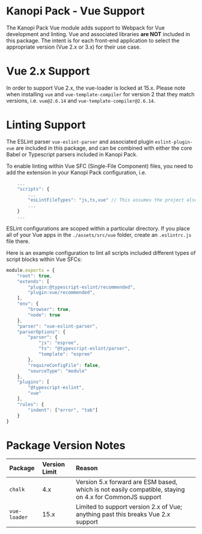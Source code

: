 Kanopi Pack - Vue Support
======

The Kanopi Pack Vue module adds support to Webpack for Vue development and linting. Vue and associated libraries **are NOT** included in this package. The intent is for each front-end application to select the appropriate version (Vue 2.x or 3.x) for their use case.

# Vue 2.x Support

In order to support Vue 2.x, the vue-loader is locked at 15.x. Please note when installing `vue` and `vue-template-compiler` for version 2 that they match versions, i.e. `vue@2.6.14` and `vue-template-compiler@2.6.14`.

# Linting Support

The ESLint parser `vue-eslint-parser` and associated plugin `eslint-plugin-vue` are included in this package, and can be combined with either the core Babel or Typescript parsers included in Kanopi Pack. 

To enable linting within Vue SFC (Single-File Component) files, you need to add the extension in your Kanopi Pack configuration, i.e.

```./assets/configuration/kanopi-pack.js
    ...
    "scripts": {
        ...
        "esLintFileTypes": "js,ts,vue" // This assumes the project also has both JS and TS files
        ...
    }
    ...
```

ESLint configurations are scoped within a particular directory. If you place all of your Vue apps in the `./assets/src/vue` folder, create an `.eslintrc.js` file there. 

Here is an example configuration to lint all scripts included different types of script blocks within Vue SFCs:

```./assets/src/configuration/.eslintrc.js
module.exports = {
    "root": true,
    "extends": [
        "plugin:@typescript-eslint/recommended",
        "plugin:vue/recommended",
    ],
    "env": {
        "browser": true,
        "node": true
    },
    "parser": "vue-eslint-parser",
    "parserOptions": {
        "parser": {
            "js": "espree",
            "ts": "@typescript-eslint/parser",
            "template": "espree"
        },
        "requireConfigFile": false,
        "sourceType": "module"
    },
    "plugins": [
        "@typescript-eslint",
        "vue"
    ],
    "rules": {
        "indent": ["error", "tab"]
    }
}
```

# Package Version Notes

| Package | Version Limit | Reason |
|:----|:----|:---|
| `chalk` | 4.x | Version 5.x forward are ESM based, which is not easily compatible, staying on 4.x for CommonJS support |
| `vue-loader` | 15.x | Limited to support version 2.x of Vue; anything past this breaks Vue 2.x support |
